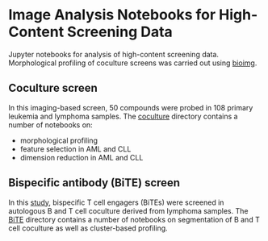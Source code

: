 # Image Analysis Notebooks for High-Content Screening Data
Jupyter notebooks for analysis of high-content screening data. Morphological profiling of coculture screens was carried out using [bioimg](https://github.com/vladchimescu/bioimg).

## Coculture screen
In this imaging-based screen, 50 compounds were probed in 108 primary leukemia and lymphoma samples. The [coculture](https://github.com/vladchimescu/microscopy-notebooks/tree/master/coculture_profiling) directory contains a number of notebooks on:
+ morphological profiling
+ feature selection in AML and CLL
+ dimension reduction in AML and CLL


## Bispecific antibody (BiTE) screen
In this [study](https://ashpublications.org/bloodadvances/article/5/23/5060/477075/An-autologous-culture-model-of-nodal-B-cell), bispecific T cell engagers (BiTEs) were screened in autologous B and T cell coculture derived from lymphoma samples. The [BiTE](https://github.com/vladchimescu/microscopy-notebooks/tree/master/BiTE) directory contains a number of notebooks on segmentation of B and T cell coculture as well as cluster-based profiling.
